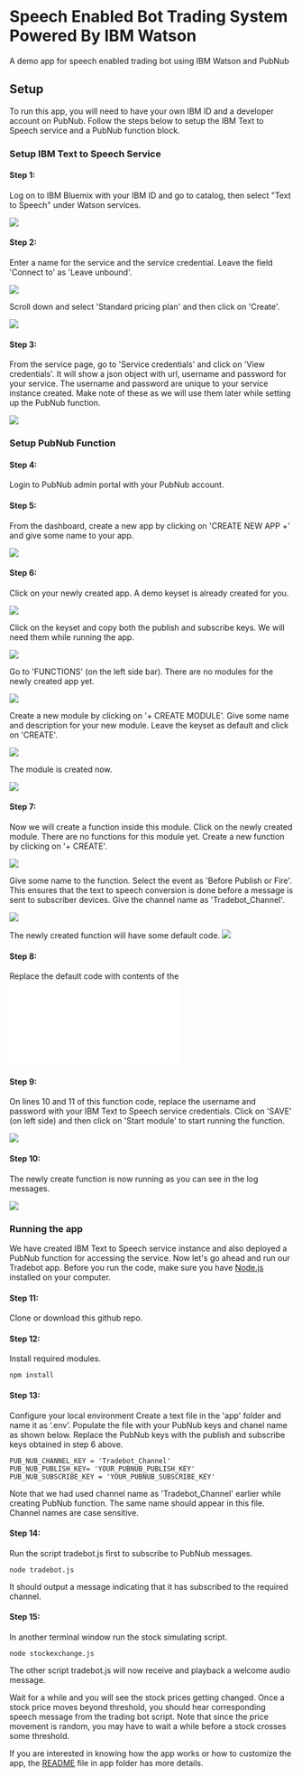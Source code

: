 # Speech Enabled Bot Trading System Powered By IBM Watson 

A demo app for speech enabled trading bot using IBM Watson and PubNub

## Setup
To run this app, you will need to have your own IBM ID and a developer account on PubNub. Follow the steps below to setup the IBM Text to Speech service and a PubNub function block.


### Setup IBM Text to Speech Service

#### Step 1:

Log on to IBM Bluemix with your IBM ID and go to catalog, then select "Text to Speech" under Watson services.

![](screenshots/ibm_tts_1.png)


#### Step 2:

Enter a name for the service and the service credential. Leave the field 'Connect to' as 'Leave unbound'.

![](screenshots/ibm_tts_3.png)

Scroll down and select 'Standard pricing plan' and then click on 'Create'.

![](screenshots/ibm_tts_2.png)


#### Step 3:

From the service page, go to 'Service credentials' and click on 'View credentials'. It will show a json object with url, username and password for your service.
The username and password are unique to your service instance created. Make note of these as we will use them later while setting up the PubNub function.

![](screenshots/ibm_tts_4.png)


### Setup PubNub Function 

#### Step 4:

Login to PubNub admin portal with your PubNub account.


#### Step 5:

From the dashboard, create a new app by clicking on 'CREATE NEW APP +' and give some name to your app.

![](screenshots/pubnub_tts_2.png)

#### Step 6:

Click on your newly created app. A demo keyset is already created for you.

![](screenshots/pubnub_tts_3.png)

Click on the keyset and copy both the publish and subscribe keys. We will need them while running the app.

![](screenshots/pubnub_tts_4.png)

Go to 'FUNCTIONS' (on the left side bar). There are no modules for the newly created app yet.

![](screenshots/pubnub_tts_5.png)

Create a new module by clicking on '+ CREATE MODULE'. Give some name and description for your new module. Leave the keyset as default and click on 'CREATE'.

![](screenshots/pubnub_tts_6.png)

The module is created now.

![](screenshots/pubnub_tts_7.png)

#### Step 7:

Now we will create a function inside this module. Click on the newly created module. There are no functions for this module yet.
Create a new function by clicking on '+ CREATE'.

![](screenshots/pubnub_tts_8.png)

Give some name to the function.
Select the event as 'Before Publish or Fire'. This ensures that the text to speech conversion is done before a message is sent to subscriber devices.
Give the channel name as 'Tradebot_Channel'. 

![](screenshots/pubnub_tts_9.png)

The newly created function will have some default code.
![](screenshots/pubnub_tts_10.png)

#### Step 8:

Replace the default code with contents of the ![PubNub Function code](pubnub/pubnub_function.js)

#### Step 9:

On lines 10 and 11 of this function code, replace the username and password with your IBM Text to Speech service credentials.
Click on 'SAVE' (on left side) and then click on 'Start module' to start running the function.

![](screenshots/pubnub_tts_11.png)

#### Step 10:

The newly create function is now running as you can see in the log messages.

![](screenshots/pubnub_tts_12.png)

### Running the app

We have created IBM Text to Speech service instance and also deployed a PubNub function for accessing the service. Now let's go ahead and run our Tradebot app.
Before you run the code, make sure you have [Node.js](https://nodejs.org/en/) installed on your computer. 

#### Step 11:

Clone or download this github repo.

#### Step 12:

Install required modules.

```npm install```

#### Step 13:
Configure your local environment
Create a text file in the 'app' folder and name it as ‘.env’. Populate the file with your PubNub keys and chanel name as shown below.
Replace the PubNub keys with the publish and subscribe keys obtained in step 6 above.
```
PUB_NUB_CHANNEL_KEY = 'Tradebot_Channel'
PUB_NUB_PUBLISH_KEY= 'YOUR_PUBNUB_PUBLISH_KEY'
PUB_NUB_SUBSCRIBE_KEY = 'YOUR_PUBNUB_SUBSCRIBE_KEY'
```
Note that we had used channel name as 'Tradebot_Channel' earlier while creating PubNub function. The same name should appear in this file. Channel names are case sensitive.

#### Step 14:

Run the script tradebot.js first to subscribe to PubNub messages.
```
node tradebot.js
```
It should output a message indicating that it has subscribed to the required channel.

#### Step 15:
In another terminal window run the stock simulating script.
 ```
 node stockexchange.js
 ```

The other script tradebot.js will now receive and playback a welcome audio message.

Wait for a while and you will see the stock prices getting changed. Once a stock price moves beyond threshold, you should hear corresponding speech message from the trading bot script. Note that since the price movement is random, you may have to wait a while before a stock crosses some threshold.


If you are interested in knowing how the app works or how to customize the app, the [README](app/README.md) file in app folder has more details.
